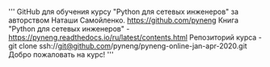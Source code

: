 '''
GitHub для обучения курсу "Python для сетевых инженеров" за авторством Наташи Самойленко.
https://github.com/pyneng
Книга "Python для сетевых инженеров" - https://pyneng.readthedocs.io/ru/latest/contents.html
Репозиторий курса - git clone ssh://git@github.com/pyneng/pyneng-online-jan-apr-2020.git
Добро пожаловать на курс!
'''

